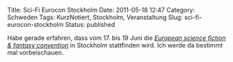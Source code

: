 Title: Sci-Fi Eurocon Stockholm
Date: 2011-05-18 12:47
Category: Schweden
Tags: KurzNotiert, Stockholm, Veranstaltung
Slug: sci-fi-eurocon-stockholm
Status: published

Habe gerade erfahren, dass vom 17. bis 19 Juni die [*European science
fiction & fantasy convention*](http://eurocon2011.se/) in Stockholm
stattfinden wird. Ich werde da bestimmt mal vorbeischauen.

